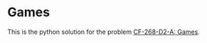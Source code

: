 # Games
This is the python solution for the problem [CF-268-D2-A: Games](https://codeforces.com/contest/268/problem/A).
